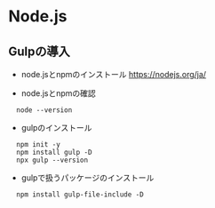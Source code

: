 # Node.js

## Gulpの導入
- node.jsとnpmのインストール
<https://nodejs.org/ja/>

-  node.jsとnpmの確認
```
  node --version
```

- gulpのインストール
```
  npm init -y
  npm install gulp -D
  npx gulp --version
```
- gulpで扱うパッケージのインストール
```
  npm install gulp-file-include -D
```